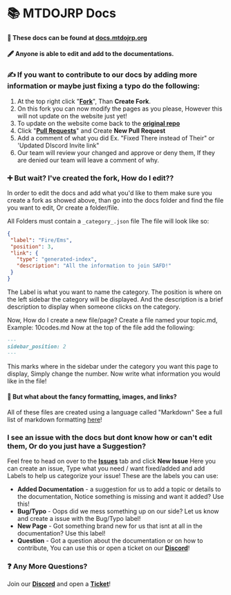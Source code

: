 # 📚 MTDOJRP Docs

#### 🔗 These docs can be found at [docs.mtdojrp.org](https://docs.mtdojrp.org)
#### 🖋️ Anyone is able to edit and add to the documentations.

### ✍️ If you want to contribute to our docs by adding more information or maybe just fixing a typo do the following:
1. At the top right click "[**Fork**](https://github.com/MTDOJRP/docs/fork)", Than **Create Fork**.
2. On this fork you can now modify the pages as you please, However this will not update on the website just yet!
3. To update on the website come back to the [**original repo**](https://github.com/MTDOJRP/docs)
4. Click "[**Pull Requests**](https://github.com/MTDOJRP/docs/pulls)" and Create **New Pull Request**
5. Add a comment of what you did Ex. "Fixed There instead of Their" or 'Updated DIscord Invite link"
6. Our team will review your changed and approve or deny them, If they are denied our team will leave a comment of why.


### ➕ But wait? I've created the fork, How do I edit??
In order to edit the docs and add what you'd like to them make sure you create a fork as showed above, than go into the docs folder and find the file you want to edit, Or create a folder/file.

All Folders must contain a `_category_.json` file
The file will look like so:
```json
{
 "label": "Fire/Ems",
 "position": 3,
 "link": {
   "type": "generated-index",
   "description": "All the information to join SAFD!"
 }
}
```
The Label is what you want to name the category.
The position is where on the left sidebar the category will be displayed.
And the description is a brief description to display when someone clicks on the category.

Now, How do I create a new file/page?
Create a file named your topic.md, Example: 10codes.md
Now at the top of the file add the following:
```md
---
sidebar_position: 2
---
```
This marks where in the sidebar under the category you want this page to display, Simply change the number.
Now write what information you would like in the file!

#### 📜 But what about the fancy formatting, images, and links?
All of these files are created using a language called "Markdown"
See a full list of markdown formatting [here](https://www.markdownguide.org/basic-syntax/)!


### I see an issue with the docs but dont know how or can't edit them, Or do you just have a Suggestion?
Feel free to head on over to the [**Issues**](https://github.com/MTDOJRP/docs/issues) tab and click **New Issue**
Here you can create an issue, Type what you need / want fixed/added and add Labels to help us categorize your issue!
These are the labels you can use:
- **Added Documentation** - a suggestion for us to add a topic or details to the documentation, Notice something is missing and want it added? Use this!
- **Bug/Typo** - Oops did we mess something up on our side? Let us know and create a issue with the Bug/Typo label!
- **New Page** - Got something brand new for us that isnt at all in the documentation? Use this label!
- **Question** - Got a question about the documentation or on how to contribute, You can use this or open a ticket on our [**Discord**](https://mtdojrp.org/)!

### ❓ Any More Questions?
Join our [**Discord**](https://mtdojrp.org/) and open a [**Ticket**](https://docs.mtdojrp.org/docs/tickets)!
